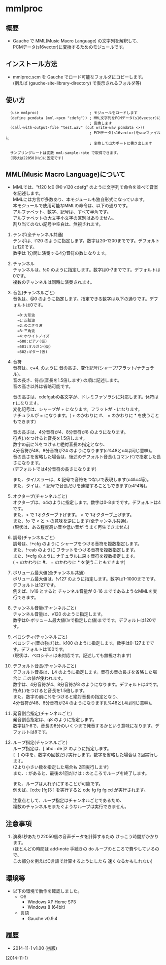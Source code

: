 # mmlproc

## 概要
- Gauche で MML(Music Macro Language) の文字列を解釈して、  
  PCMデータ(s16vector)に変換するためのモジュールです。


## インストール方法
- mmlproc.scm を Gauche でロード可能なフォルダにコピーします。  
  (例えば (gauche-site-library-directory) で表示されるフォルダ等)


## 使い方
```
  (use mmlproc)                       ; モジュールをロードします
  (define pcmdata (mml->pcm "cdefg")) ; MML文字列をPCMデータ(s16vector)に
                                      ; 変換します
  (call-with-output-file "test.wav" (cut write-wav pcmdata <>))
                                      ; PCMデータ(s16vector)をwavファイルに
                                      ; 変換して出力ポートに書き出します

  サンプリングレートは変数 mml-sample-rate で取得できます。
  (現状は22050(Hz)に固定です)
```


## MML(Music Macro Language)について
- MMLでは、"t120 !c0 @0 v120 cdefg" のように文字列で命令を並べて音楽を記述します。  
  MMLには方言が多数あり、本モジュールも独自形式になっています。  
  本モジュールで使用可能なMMLの命令は、以下の通りです。  
  アルファベット、数字、記号は、すべて半角です。  
  アルファベットの大文字小文字の区別はありません。  
  割り当てのない記号や空白は、無視されます。

1. テンポ(全チャンネル共通)  
   テンポは、t120 のように指定します。数字は20-1200までです。デフォルトは120です。  
   数字は 1分間に演奏する4分音符の数になります。

2. チャンネル  
   チャンネルは、!c0 のように指定します。数字は0-7までです。デフォルトは0です。  
   複数のチャンネルは同時に演奏されます。

3. 音色(チャンネルごと)  
   音色は、@0 のように指定します。指定できる数字は以下の通りです。デフォルトは0です。
   ```
     =0:方形波
     =1:正弦波
     =2:のこぎり波
     =3:三角波
     =4:ホワイトノイズ
     =500:ピアノ(仮)
     =501:オルガン(仮)
     =502:ギター(仮)
   ```

4. 音符  
   音符は、c+4. のように 音の高さ、変化記号(シャープ/フラット/ナチュラル)、  
   音の長さ、符点(音長を1.5倍します) の順に記述します。  
   音の高さ以外は省略可能です。

   音の高さは、cdefgabの各文字が、ドレミファソラシに対応します。休符は r になります。  
   変化記号は、シャープが + になります。フラットが - になります。  
   ナチュラルが = になります。( + のかわりに #、 = のかわりに * を使うこともできます)

   音の長さは、4分音符が4、8分音符が8 のようになります。  
   符点(.)をつけると音長を1.5倍します。  
   数字の前に%をつけると絶対音長の指定となり、  
   4分音符が48、8分音符が24 のようになります(c%48とc4は同じ意味)。  
   音の長さを省略した場合は、後述のデフォルト音長(Lコマンド)で指定した長さになります。  
   (デフォルトでは4分音符の長さになります)

   また、タイ/スラーは、& 記号で音符をつないで表現します(c4&c4等)。  
   また、タイは、^ 記号で音長だけを連結することもできます(c4^4等)。

5. オクターブ(チャンネルごと)  
   オクターブは、o4のように指定します。数字は0-8までです。デフォルトは4です。  
   また、< で 1オクターブ下げます。 > で 1オクターブ上げます。  
   また、!o で < と > の意味を逆にします(全チャンネル共通)。  
   (現状は、ある程度高い音や低い音が うまく再生できません)

6. 調号(チャンネルごと)  
   調号は、!+cfg のように シャープをつける音符を複数指定します。  
   また、!-eab のように フラットをつける音符を複数指定します。  
   また、!=cfg のように ナチュラルに戻す音符を複数指定します。  
   ( + のかわりに #、 = のかわりに * を使うこともできます)

7. ボリューム最大値(全チャンネル共通)  
   ボリューム最大値は、!v127 のように指定します。数字は1-1000までです。デフォルトは127です。  
   例えば、!v16 とすると チャンネル音量が 0-16 までであるようなMMLを実行できます。

8. チャンネル音量(チャンネルごと)  
   チャンネル音量は、v120 のように指定します。  
   数字は0-ボリューム最大値(!vで指定した値)までです。デフォルトは120です。

9. ベロシティ(チャンネルごと)  
   ベロシティ(音の強さ)は、k100 のように指定します。数字は0-127までです。デフォルトは100です。  
   (現状は、ベロシティは未対応です。記述しても無視されます)

10. デフォルト音長(チャンネルごと)  
    デフォルト音長は、L4 のように指定します。音符の音の長さを省略した場合に この値が使われます。  
    数字は、4分音符が4、8分音符が8 のようになります。デフォルトは4です。  
    符点(.)をつけると音長を1.5倍します。  
    また、数字の前に%をつけると絶対音長の指定となり、  
    4分音符が48、8分音符が24 のようになります(L%48とL4は同じ意味)。

11. 発音割合指定(チャンネルごと)  
    発音割合指定は、q8 のように指定します。  
    数字は1-8で、音長の8分のいくつまで発音するかという意味になります。デフォルトは8です。

12. ループ指定(チャンネルごと)  
    ループ指定は、[ abc : de ]2 のように指定します。  
    `[ ]` の中を、数字の回数だけ実行します。数字を省略した場合は 2回実行します。  
    (2より小さい数を指定した場合も 2回実行します)  
    また、: があると、最後の1回だけは : のところでループを終了します。

    また、ループは入れ子にすることが可能です。  
    例えば、[cd:e [fg]3 ] を実行すると cde fg fg fg cd が実行されます。

    注意点として、ループ指定はチャンネルごとであるため、  
    複数のチャンネルをまたぐようなループは実行できません。


## 注意事項
1. 演奏1秒あたり22050個の音声データを計算するため けっこう時間がかかります。  
   (ほとんどの時間は add-note 手続きの do ループのところで費やしているので、  
    この部分を例えばC言語で計算するようにしたら 速くなるかもしれない)



## 環境等
- 以下の環境で動作を確認しました。
  - OS
    - Windows XP Home SP3
    - Windows 8 (64bit)
  - 言語
    - Gauche v0.9.4

## 履歴
- 2014-11-1 v1.00 (初版)


(2014-11-1)
